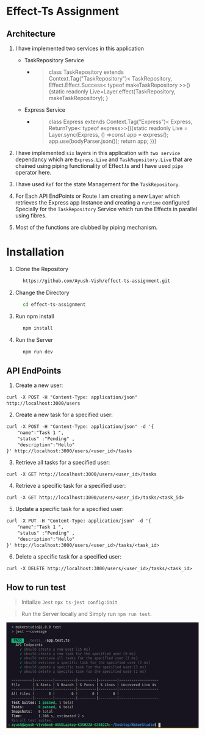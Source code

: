 # Effect-Ts Assignment 

## Architecture 


1. I have implemented two services in this application
   - TaskRepository Service 
     - > class TaskRepository extends Context.Tag("TaskRepository")<
  TaskRepository,
  Effect.Effect.Success< typeof makeTaskRepository >>() {static readonly Live=Layer.effect(TaskRepository, makeTaskRepository);
}

   - Express Service   
     - >class Express extends Context.Tag("Express")<
  Express,
  ReturnType< typeof express>>(){static readonly Live = Layer.sync(Express, () =>const app = express();
    app.use(bodyParser.json());
    return app;
  })}


2. I have implemented `six` layers in this application with `two service` dependancy which are `Express.Live` and `TaskRepository.Live` that are chained using piping functionality of Effect.ts and I have used `pipe` operator here. 
3. I have used `Ref` for the state Management for the `TaskRepository`.
4. For Each API EndPoints or Route I am creating a new Layer which retrieves the Express app Instance and creating a `runtime` configured Specially for the `TaskRepository` Service which run the Effects in parallel using fibres.
5. Most of the functions are clubbed by piping mechanism.
   

# Installation 

1. Clone the Repository

```bash
      https://github.com/Ayush-Vish/effect-ts-assignment.git 

```

2. Change the Directory 
```bash
      cd effect-ts-assignment
```

3. Run npm install 
```bash
      npm install 
```

4. Run the Server 

```bash
      npm run dev 
``` 


## API EndPoints 

1. Create a new user:
```
curl -X POST -H "Content-Type: application/json" http://localhost:3000/users
```

2. Create a new task for a specified user:

```
curl -X POST -H "Content-Type: application/json" -d '{
    "name":"Task 1 ", 
    "status" :"Pending" ,
    "description":"Hello"
}' http://localhost:3000/users/<user_id>/tasks
``` 

3. Retrieve all tasks for a specified user:

```
curl -X GET http://localhost:3000/users/<user_id>/tasks 
``` 
4. Retrieve a specific task for a specified user:

```
curl -X GET http://localhost:3000/users/<user_id>/tasks/<task_id>
```
5. Update a specific task for a specified user:

```
curl -X PUT -H "Content-Type: application/json" -d '{
    "name":"Task 1 ", 
    "status" :"Pending" ,
    "description":"Hello"
}' http://localhost:3000/users/<user_id>/tasks/<task_id>
```
6. Delete a specific task for a specified user:

```
curl -X DELETE http://localhost:3000/users/<user_id>/tasks/<task_id> 
```

## How to run test 
> Initailze `Jest` ``` npx ts-jest config:init ```

> Run the Server locally and  Simply run `npm run test`. 

<img src="./image.png" >